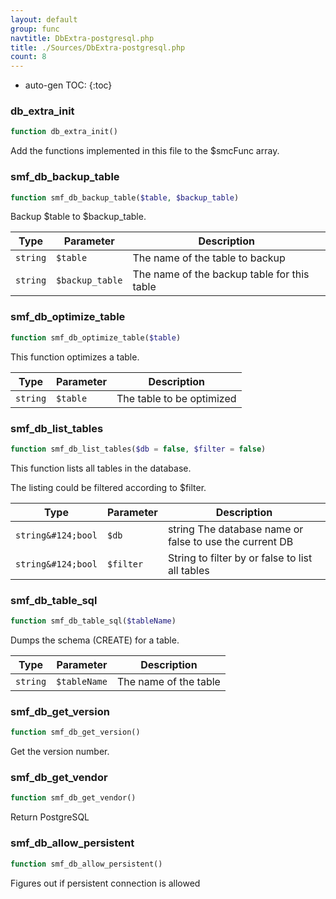 ```yaml
---
layout: default
group: func
navtitle: DbExtra-postgresql.php
title: ./Sources/DbExtra-postgresql.php
count: 8
---
```

* auto-gen TOC:
{:toc}
### db_extra_init

```php
function db_extra_init()
```
Add the functions implemented in this file to the $smcFunc array.



### smf_db_backup_table

```php
function smf_db_backup_table($table, $backup_table)
```
Backup $table to $backup_table.



Type|Parameter|Description
---|---|---
`string`|`$table`|The name of the table to backup
`string`|`$backup_table`|The name of the backup table for this table

### smf_db_optimize_table

```php
function smf_db_optimize_table($table)
```
This function optimizes a table.



Type|Parameter|Description
---|---|---
`string`|`$table`|The table to be optimized

### smf_db_list_tables

```php
function smf_db_list_tables($db = false, $filter = false)
```
This function lists all tables in the database.

The listing could be filtered according to $filter.

Type|Parameter|Description
---|---|---
`string&#124;bool`|`$db`|string The database name or false to use the current DB
`string&#124;bool`|`$filter`|String to filter by or false to list all tables

### smf_db_table_sql

```php
function smf_db_table_sql($tableName)
```
Dumps the schema (CREATE) for a table.



Type|Parameter|Description
---|---|---
`string`|`$tableName`|The name of the table

### smf_db_get_version

```php
function smf_db_get_version()
```
Get the version number.



### smf_db_get_vendor

```php
function smf_db_get_vendor()
```
Return PostgreSQL



### smf_db_allow_persistent

```php
function smf_db_allow_persistent()
```
Figures out if persistent connection is allowed



